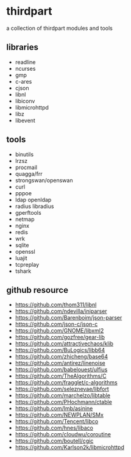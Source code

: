 # thirdpart

a collection of thirdpart modules and tools

## libraries

* readline
* ncurses
* gmp
* c-ares
* cjson
* libnl
* libiconv
* libmicrohttpd
* libz
* libevent

## tools

* binutils
* lrzsz
* procmail
* quagga/frr
* strongswan/openswan
* curl
* pppoe
* ldap   openldap
* radius libradius
* gperftools
* netmap
* nginx
* redis
* wrk
* sqlite
* openssl
* luajit
* tcpreplay
* tshark

## github resource

* https://github.com/thom311/libnl
* https://github.com/ndevilla/iniparser
* https://github.com/Barenboim/json-parser
* https://github.com/json-c/json-c
* https://github.com/GNOME/libxml2
* https://github.com/gozfree/gear-lib
* https://github.com/attractivechaos/klib
* https://github.com/BuLogics/libb64
* https://github.com/zhicheng/base64
* https://github.com/antirez/linenoise
* https://github.com/babelouest/ulfius
* https://github.com/TheAlgorithms/C
* https://github.com/fragglet/c-algorithms
* https://github.com/seleznevae/libfort
* https://github.com/marchelzo/libtable
* https://github.com/PHochmann/ctable
* https://github.com/lmb/asinine
* https://github.com/NEWPLAN/SMx
* https://github.com/Tencent/libco
* https://github.com/hnes/libaco
* https://github.com/cloudwu/coroutine
* https://github.com/boutell/cgic
* https://github.com/Karlson2k/libmicrohttpd






